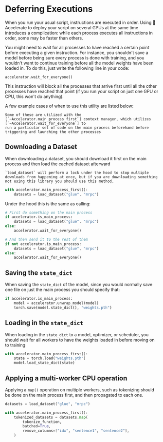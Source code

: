<!--Copyright 2022 The HuggingFace Team. All rights reserved.

Licensed under the Apache License, Version 2.0 (the "License"); you may not use this file except in compliance with
the License. You may obtain a copy of the License at

http://www.apache.org/licenses/LICENSE-2.0

Unless required by applicable law or agreed to in writing, software distributed under the License is distributed on
an "AS IS" BASIS, WITHOUT WARRANTIES OR CONDITIONS OF ANY KIND, either express or implied. See the License for the
specific language governing permissions and limitations under the License.

⚠️ Note that this file is in Markdown but contain specific syntax for our doc-builder (similar to MDX) that may not be
rendered properly in your Markdown viewer.
-->

# Deferring Executions

When you run your usual script, instructions are executed in order. Using 🤗 Accelerate to deploy your script on several
GPUs at the same time introduces a complication: while each process executes all instructions in order, some may be
faster than others.

You might need to wait for all processes to have reached a certain point before executing a given instruction. For
instance, you shouldn't save a model before being sure every process is done with training, and you wouldn't want to 
continue training before all the model weights have been loaded in. To do this, just write the following line in your code:

```
accelerator.wait_for_everyone()
```

This instruction will block all the processes that arrive first until all the other processes have reached that
point (if you run your script on just one GPU or CPU, this won't do anything).

A few example cases of when to use this utility are listed below:

<Tip>

    Some of these are utilized with the [`~Accelerator.main_process_first`] context manager, which utilizes [`~Accelerator.wait_for_everyone`] to 
    run a particular set of code on the main process beforehand before triggering and launching the other processes

</Tip>

## Downloading a Dataset 

When downloading a dataset, you should download it first on the main process and then load the cached dataset afterward

<Tip>

    `load_dataset` will perform a lock under the hood to stop multiple downloads from happening at once, but if you are downloading something 
    not using this library you should use this method.
    
</Tip>

```python
with accelerator.main_process_first():
    datasets = load_dataset("glue", "mrpc")
```

Under the hood this is the same as calling: 

```python
# First do something on the main process
if accelerator.is_main_process:
    datasets = load_dataset("glue", "mrpc")
else:
    accelerator.wait_for_everyone()

# And then send it to the rest of them
if not accelerator.is_main_process:
    datasets = load_dataset("glue", "mrpc")
else:
    accelerator.wait_for_everyone()
```

## Saving the `state_dict`

When saving the `state_dict` of the model, since you would normally save one file on just the main process
you should specify that:

```python
if accelerator.is_main_process:
    model = accelerator.unwrap_model(model)
    torch.save(model.state_dict(), "weights.pth")
```

## Loading in the `state_dict`

When loading in the `state_dict` to a model, optimizer, or scheduler, you should wait 
for all workers to have the weights loaded in before moving on to training

```python
with accelerator.main_process_first():
    state = torch.load("weights.pth")
    model.load_state_dict(state)
```

## Applying a multi-worker CPU operation 

Applying a `map()` operation on multiple workers, such as tokenizing should be done on the 
main process first, and then propagated to each one. 

```python
datasets = load_dataset("glue", "mrpc")

with accelerator.main_process_first():
    tokenized_datasets = datasets.map(
        tokenize_function,
        batched=True,
        remove_columns=["idx", "sentence1", "sentence2"],
    )
```
